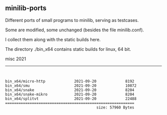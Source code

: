 ## minilib-ports



Different ports of small programs to minilib,
serving as testcases.

Some are modified, some unchanged (besides the file minilib.conf).


I collect them along with the static builds here.


The directory ./bin_x64 contains static builds for linux, 64 bit.



misc 2021


----

```


bin_x64/micro-http             2021-09-20             8192
bin_x64/smu                    2021-09-20             10872
bin_x64/snake                  2021-09-20             8204
bin_x64/snake-mikro            2021-09-20             8204
bin_x64/splitvt                2021-09-20             22488
==========================================================
                                         size: 57960 Bytes
```

